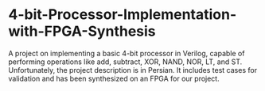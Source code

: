 # 4-bit-Processor-Implementation-with-FPGA-Synthesis
A project on implementing a basic 4-bit processor in Verilog, capable of performing operations like add, subtract, XOR, NAND, NOR, LT, and ST. Unfortunately, the project description is in Persian. It includes test cases for validation and has been synthesized on an FPGA for our project.
